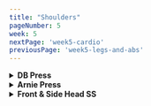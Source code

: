 ```yaml
---
title: "Shoulders"
pageNumber: 5
week: 5
nextPage: 'week5-cardio'
previousPage: 'week5-legs-and-abs'
---
```


<details>
<summary><b>DB Press</b></summary

<figure class="video_container">
  <video controls={true}>
    <source src="https://github.com/jakebayliss/jpfitness/assets/101162903/083836a9-4110-43a9-bda0-ca5a93ae5229" type="video/mp4">
  </video>
</figure>

- 

- My personal preference is the seated part of the bench slightly inclined and the back of the bench not directly upright but also slightly inclined

- This makes my movements feel a lot less restricted and puts less direct pressure on my joints

- I'm also pushing forward fairly strongly with both legs for maximum stability

- Slow, controlled movements, not letting the dumbbells come below my shoulder line

- I currently rep 30kg for 6 reps, 4 sets. Working on getting up to 10 reps before increasing weight!

</details>

<details>
<summary><b>Arnie Press</b></summary

<figure class="video_container">
  <video controls={true}>
    <source src="https://github.com/jakebayliss/jpfitness/assets/101162903/b6d900d6-7865-4edc-8875-7aecc9e09653" type="video/mp4">
  </video>
</figure>

- Straight into Arnold presses - they're amazing for all 3 of your shoulder heads (front, rear and lateral)

- Start with weights in front of your chest, rotated as I have in the video. Swing your arms around so they're next to your head then push up as you would a normal shoulder press

- It's quite a complex movement so watch the video first - it's a much better explanation than my description haha!!

- Key point is to really focus on form in your early stages so you get it down pat before increasing the weight

- Smooth controlled transitional movement from your standard shoulder press down into the rotational component

- I rep 16kg dumbbells for these, 8-10 reps

</details>

<details>
<summary><b>Front & Side Head SS</b></summary

<figure class="video_container">
  <video controls={true}>
    <source src="https://github.com/jakebayliss/jpfitness/assets/101162903/245d6990-2b83-4610-bf6f-a7307cf5fbad" type="video/mp4">
  </video>
</figure>

- My favourite superset of shoulder day

- Lateral raises: Pull up with your elbows, lock your arm angle as shown in the tutorial video, bring the dumbbells up to shoulder height but don't overextend

- Strong legs as a foundation for a great exercise

- Front raises: Slow and controlled movement, arms slightly angled, bring plate to at least head height if not higher - don't sway your movements, pull with your front delts

- I rep 12kg for lateral raises and typically do front raises with a 20kg plate

<details>
<summary><b>Standind Press</b></summary

<figure class="video_container">
  <video controls={true}>
    <source src="https://github.com/jakebayliss/jpfitness/assets/101162903/705dddbb-d186-4f2d-a628-4e337f90a28e" type="video/mp4">
  </video>
</figure>

- Feet shoulder width apart and strong core - this strong foundation will set you up for a great set

- Hands placed just outside shoulder width apart - one thumb length away from the shiny part of the bar

- One rep in front of head, one rep behind head

- Start with no weight on the bar and get your form perfect before proceeding

- Touching just above the back of your neck on the behind-the-head movement

- I do these with 7.5kg on either side of the bar but it's taken me a long time to get up to this weight

</details>

<details>
<summary><b>Shoulder Machine</b></summary

<figure class="video_container">
  <video controls={true}>
    <source src="https://github.com/jakebayliss/jpfitness/assets/101162903/36fedfdc-0821-4c98-96a0-032d704f9ff1" type="video/mp4">
  </video>
</figure>

- Fairly self explanatory - the main reason for using the machine is to be able to drop set at the end

- Same rules as before apply for drop sets - start at your working weight for 8 reps, move up 2 pegs and do 10 reps, move up another 2 and do 12 etc

- I rep ~45kg for my working weight then drop set from there!

</details>
